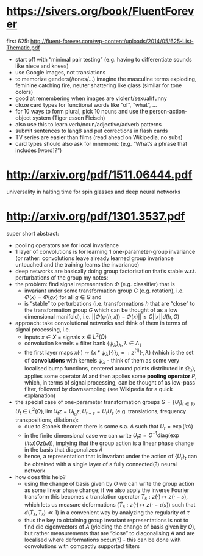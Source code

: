 # https://sivers.org/book/FluentForever
first 625: http://fluent-forever.com/wp-content/uploads/2014/05/625-List-Thematic.pdf
* start off with “minimal pair testing” (e.g. having to differentiate sounds like niece and knees)
* use Google images, not translations
* to memorize genders(/tones/…) imagine the masculine terms exploding, feminine catching fire, neuter shattering like glass (similar for tone colors)
* good at remembering when images are violent/sexual/funny
* cloze card types for functional words like “of”, “what”, …
* for 10 ways to form plural, pick 10 nouns and use the person-action-object system (Tiger essen Fleisch)
* also use this to learn verb/noun/adjective/adverb patterns
* submit sentences to lang8 and put corrections in flash cards
* TV series are easier than films (read ahead on Wikipedia, no subs)
* card types should also ask for mnemonic (e.g. “What’s a phrase that includes [word]?”)

# http://arxiv.org/pdf/1511.06444.pdf
universality in halting time for spin glasses and deep neural networks

# http://arxiv.org/pdf/1301.3537.pdf
super short abstract:
* pooling operators are for local invariance
* 1 layer of convolutions is for learning 1 one-parameter-group invariance (or rather: convolutions leave already learned group invariance untouched and the training learns the invariance)
* deep networks are basically doing group factorisation that’s stable w.r.t. perturbations of the group
my notes:
* the problem: find signal representation $\Phi$ (e.g. classifier) that is
	* invariant under some transformation group $G$ (e.g. rotation), i.e. $\Phi(x)=\Phi(gx)$ for all $g\in G$ and
	* is “stable” to perturbations (i.e. transformations $h$ that are “close” to the transformation group $G$ which can be thought of as a low dimensional manifold), i.e. $||\Phi(\varphi(h,x))-\Phi(x)||\leq C||x||d(h,G)$
* approach: take convolutional networks and think of them in terms of signal processing, i.e.
  * inputs $x\in X$ = signals $x\in L^2(\Omega)$
  * convolution kernels = filter bank $\{\psi_\lambda\}_\lambda, \lambda\in\Lambda_1$
  * the first layer maps $x(\cdot)\mapsto \{x*\psi_\lambda(\cdot)\}_\lambda =: z^{(1)}(\cdot,\lambda)$ (which is the set of **convolutions** with kernels $\psi_\lambda$ - think of them as some very localised bump functions, centered around points distributed in $\Omega_0$), applies some operator $M$ and then applies some **pooling operator** $P$, which, in terms of signal processing, can be thought of as low-pass filter, followed by downsampling (see Wikipedia for a quick explanation)
* the special case of one-parameter transformation groups $G=\{U_t\}_{t\in\mathbb R}, U_t\in L^2(\Omega), \lim U_t z = U_{t_0}z, U_{t+s}=U_tU_s$ (e.g. translations, frequency transpositions, dilations):
  * due to Stone’s theorem there is some s.a. $A$ such that $U_t=\exp(itA)$
  * in the finite dimensional case we can write $U_tz = O^{-1}\text{diag}(\exp(it\omega) Oz(\omega))$, implying that the group action is a linear phase change in the basis that diagonalizes $A$
  * hence, a representation that is invariant under the action of $\{U_t\}_t$ can be obtained with a single layer of a fully connected(?) neural network
* how does this help?
  * using the change of basis given by $O$ we can write the group action as some linear phase change; if we also apply the inverse Fourier transform this becomes a translation operator $T_s:z(\cdot)\mapsto z(\cdot -s)$, which lets us measure deformations ($\tilde T_s: z(\cdot)\mapsto z(\cdot -\tau(s))$ such that $d(\tilde T_s,T_s)\ll 1$) in a convenient way by analyzing the regularity of $\tau$
  * thus the key to obtaining group invariant representations is not to find die eigenvectors of $A$ (yielding the change of basis given by $O$), but rather measurements that are “close” to diagonalising $A$ and are localised where deformations occur(?) - this can be done with convolutions with compactly supported filters